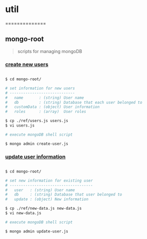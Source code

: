 # util
==============

## mongo-root

> scripts for managing mongoDB

### [create new users](https://docs.mongodb.com/manual/reference/method/db.createUser/)

```bash

$ cd mongo-root/

# set information for new users
# -----------------------------
#   name       : (string) User name
#   db         : (string) Database that each user belonged to
#   customData : (object) User information
#   roles      : (array)  User roles

$ cp ./ref/users.js users.js
$ vi users.js

# execute mongoDB shell script

$ mongo admin create-user.js

```

### [update user information](https://docs.mongodb.com/manual/reference/method/db.updateUser/)

```bash

$ cd mongo-root/

# set new information for existing user
# -------------------------------------
#   user   : (string) User name
#   db     : (string) Database that user belonged to
#   update : (object) New information

$ cp ./ref/new-data.js new-data.js
$ vi new-data.js

# execute mongoDB shell script

$ mongo admin update-user.js

```

